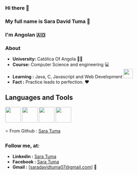 ### Hi there 👋


### My full name is Sara David Tuma 💖
### I'm Angolan 🇦🇴


### About

-  **University:** Católica Of Angola  🧘‍♀️ 
-  **Course:** Computer Science and engineering 💻
-  **Learning :** Java, C, Javascript and Web Development <img src="https://media.giphy.com/media/WUlplcMpOCEmTGBtBW/giphy.gif" width="30">
-  **Fact :** Practice leads to perfection. :heart:


## Languages and Tools 

<p align="left">
  <img src="https://media3.giphy.com/media/kdFc8fubgS31b8DsVu/giphy.webp" width="50">
  <img src="https://media3.giphy.com/media/ln7z2eWriiQAllfVcn/200w.webp" width="50">
  <img src="https://i.giphy.com/media/IdyAQJVN2kVPNUrojM/200.webp" width="50">
  <img src="https://media.giphy.com/media/KzJkzjggfGN5Py6nkT/giphy.gif" width="50">
  
 
</p>




⭐️ From
  Github : [Sara Tuma](https://github.com/SaraTuma) 
  
  ### Follow me, at:
  
 - **Linkedin :** [Sara Tuma](https://www.linkedin.com/in/sara-david-tuma-9186911ba) 
 - **Facebook :** [Sara Tuma](https://web.facebook.com/allexiiany.magelafoufy) 
 - **Gmail :** [saradavidtuma07@gmail.com] 💖
